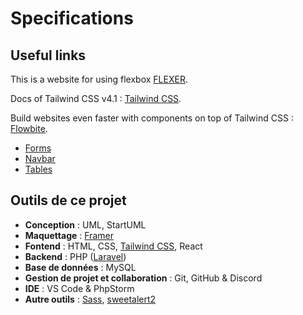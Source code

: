 # Specifications

## Useful links

This is a website for using flexbox [FLEXER](https://www.flexer.dev/).

Docs of Tailwind CSS v4.1 : [Tailwind CSS](https://tailwindcss.com/docs/installation/play-cdn).

Build websites even faster with components on top of Tailwind CSS : [Flowbite](https://flowbite.com/).

- [Forms](https://flowbite.com/docs/components/forms/)
- [Navbar](https://flowbite.com/docs/components/navbar/)
- [Tables](https://flowbite.com/docs/components/tables/)

## Outils de ce projet

- **Conception** : UML, StartUML
- **Maquettage** : [Framer](https://www.framer.com/)
- **Fontend** : HTML, CSS, [Tailwind CSS](https://tailwindcss.com/), React
- **Backend** : PHP ([Laravel](https://laravel.com/))
- **Base de données** : MySQL
- **Gestion de projet et collaboration** : Git, GitHub & Discord
- **IDE** : VS Code & PhpStorm
- **Autre outils** : [Sass](https://sass-lang.com/), [sweetalert2](https://sweetalert2.github.io/)
